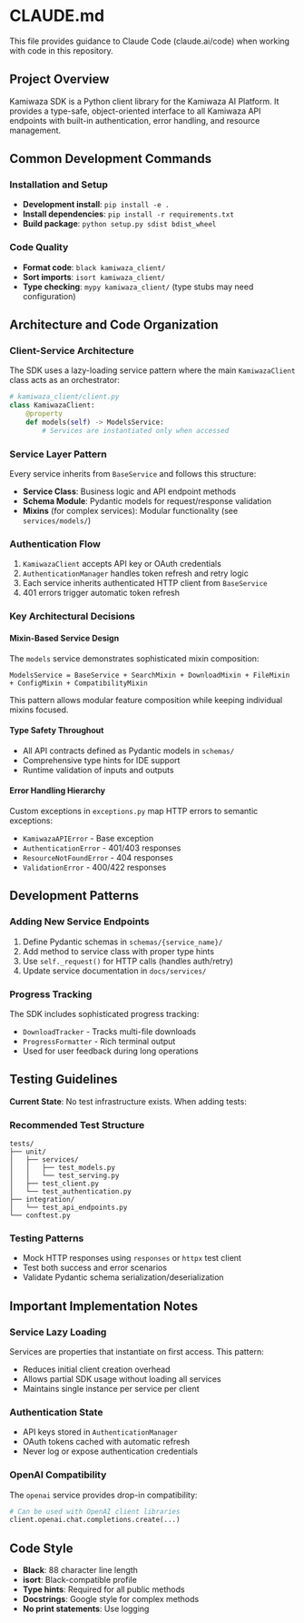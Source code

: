 # CLAUDE.md

This file provides guidance to Claude Code (claude.ai/code) when working with code in this repository.

## Project Overview

Kamiwaza SDK is a Python client library for the Kamiwaza AI Platform. It provides a type-safe, object-oriented interface to all Kamiwaza API endpoints with built-in authentication, error handling, and resource management.

## Common Development Commands

### Installation and Setup
- **Development install**: `pip install -e .`
- **Install dependencies**: `pip install -r requirements.txt`
- **Build package**: `python setup.py sdist bdist_wheel`

### Code Quality
- **Format code**: `black kamiwaza_client/`
- **Sort imports**: `isort kamiwaza_client/`
- **Type checking**: `mypy kamiwaza_client/` (type stubs may need configuration)

## Architecture and Code Organization

### Client-Service Architecture
The SDK uses a lazy-loading service pattern where the main `KamiwazaClient` class acts as an orchestrator:

```python
# kamiwaza_client/client.py
class KamiwazaClient:
    @property
    def models(self) -> ModelsService:
        # Services are instantiated only when accessed
```

### Service Layer Pattern
Every service inherits from `BaseService` and follows this structure:
- **Service Class**: Business logic and API endpoint methods
- **Schema Module**: Pydantic models for request/response validation
- **Mixins** (for complex services): Modular functionality (see `services/models/`)

### Authentication Flow
1. `KamiwazaClient` accepts API key or OAuth credentials
2. `AuthenticationManager` handles token refresh and retry logic
3. Each service inherits authenticated HTTP client from `BaseService`
4. 401 errors trigger automatic token refresh

### Key Architectural Decisions

#### Mixin-Based Service Design
The `models` service demonstrates sophisticated mixin composition:
```
ModelsService = BaseService + SearchMixin + DownloadMixin + FileMixin + ConfigMixin + CompatibilityMixin
```
This pattern allows modular feature composition while keeping individual mixins focused.

#### Type Safety Throughout
- All API contracts defined as Pydantic models in `schemas/`
- Comprehensive type hints for IDE support
- Runtime validation of inputs and outputs

#### Error Handling Hierarchy
Custom exceptions in `exceptions.py` map HTTP errors to semantic exceptions:
- `KamiwazaAPIError` - Base exception
- `AuthenticationError` - 401/403 responses
- `ResourceNotFoundError` - 404 responses
- `ValidationError` - 400/422 responses

## Development Patterns

### Adding New Service Endpoints
1. Define Pydantic schemas in `schemas/{service_name}/`
2. Add method to service class with proper type hints
3. Use `self._request()` for HTTP calls (handles auth/retry)
4. Update service documentation in `docs/services/`

### Progress Tracking
The SDK includes sophisticated progress tracking:
- `DownloadTracker` - Tracks multi-file downloads
- `ProgressFormatter` - Rich terminal output
- Used for user feedback during long operations

## Testing Guidelines

**Current State**: No test infrastructure exists. When adding tests:

### Recommended Test Structure
```
tests/
├── unit/
│   ├── services/
│   │   ├── test_models.py
│   │   └── test_serving.py
│   ├── test_client.py
│   └── test_authentication.py
├── integration/
│   └── test_api_endpoints.py
└── conftest.py
```

### Testing Patterns
- Mock HTTP responses using `responses` or `httpx` test client
- Test both success and error scenarios
- Validate Pydantic schema serialization/deserialization

## Important Implementation Notes

### Service Lazy Loading
Services are properties that instantiate on first access. This pattern:
- Reduces initial client creation overhead
- Allows partial SDK usage without loading all services
- Maintains single instance per service per client

### Authentication State
- API keys stored in `AuthenticationManager`
- OAuth tokens cached with automatic refresh
- Never log or expose authentication credentials

### OpenAI Compatibility
The `openai` service provides drop-in compatibility:
```python
# Can be used with OpenAI client libraries
client.openai.chat.completions.create(...)
```

## Code Style

- **Black**: 88 character line length
- **isort**: Black-compatible profile
- **Type hints**: Required for all public methods
- **Docstrings**: Google style for complex methods
- **No print statements**: Use logging